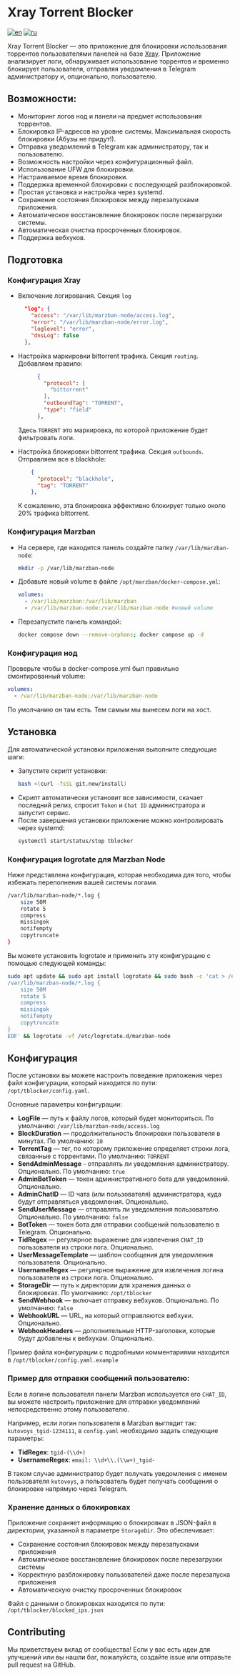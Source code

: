# Xray Torrent Blocker

[![en](https://img.shields.io/badge/lang-en-red)](https://github.com/kutovoys/xray-torrent-blocker/blob/main/README.md)
[![ru](https://img.shields.io/badge/lang-ru-blue)](https://github.com/kutovoys/xray-torrent-blocker/blob/main/README.ru.md)

Xray Torrent Blocker — это приложение для блокировки использования торрентов пользователями панелей на базе [Xray](https://github.com/XTLS/Xray-core). Приложение анализирует логи, обнаруживает использование торрентов и временно блокирует пользователя, отправляя уведомления в Telegram администратору и, опционально, пользователю.

## Возможности:

- Мониторинг логов нод и панели на предмет использования торрентов.
- Блокировка IP-адресов на уровне системы. Максимальная скорость блокировки (Абузы не придут!).
- Отправка уведомлений в Telegram как администратору, так и пользователю.
- Возможность настройки через конфигурационный файл.
- Использование UFW для блокировки.
- Настраиваемое время блокировки.
- Поддержка временной блокировки с последующей разблокировкой.
- Простая установка и настройка через systemd.
- Сохранение состояния блокировок между перезапусками приложения.
- Автоматическое восстановление блокировок после перезагрузки системы.
- Автоматическая очистка просроченных блокировок.
- Поддержка вебхуков.

## Подготовка

### Конфигурация Xray

- Включение логирования. Секция `log`
  ```json
    "log": {
      "access": "/var/lib/marzban-node/access.log",
      "error": "/var/lib/marzban-node/error.log",
      "loglevel": "error",
      "dnsLog": false
    },
  ```
- Настройка маркировки bittorrent трафика. Секция `routing`. Добавляем правило:

  ```json
        {
          "protocol": [
            "bittorrent"
          ],
          "outboundTag": "TORRENT",
          "type": "field"
        },
  ```

  Здесь `TORRENT` это маркировка, по которой приложение будет фильтровать логи.

- Настройка блокировки bittorrent трафика. Секция `outbounds`. Отправляем все в blackhole:
  ```json
      {
        "protocol": "blackhole",
        "tag": "TORRENT"
      },
  ```
  К сожалению, эта блокировка эффективно блокирует только около 20% трафика bittorrent.

### Конфигурация Marzban

- На сервере, где находится панель создайте папку `/var/lib/marzban-node`:

  ```bash
  mkdir -p /var/lib/marzban-node
  ```

- Добавьте новый volume в файле `/opt/marzban/docker-compose.yml`:

  ```yaml
  volumes:
    - /var/lib/marzban:/var/lib/marzban
    - /var/lib/marzban-node:/var/lib/marzban-node #новый volume
  ```

- Перезапустите панель командой:
  ```bash
  docker compose down --remove-orphans; docker compose up -d
  ```

### Конфигурация нод

Проверьте чтобы в docker-compose.yml был правильно смонтированный volume:

```yaml
volumes:
  - /var/lib/marzban-node:/var/lib/marzban-node
```

По умолчанию он там есть. Тем самым мы вынесем логи на хост.

## Установка

Для автоматической установки приложения выполните следующие шаги:

- Запустите скрипт установки:
  ```bash
  bash <(curl -fsSL git.new/install)
  ```
- Скрипт автоматически установит все зависимости, скачает последний релиз, спросит `Token` и `Chat ID` администратора и запустит сервис.
- После завершения установки приложение можно контролировать через systemd:
  ```bash
  systemctl start/status/stop tblocker
  ```

### Конфигурация logrotate для Marzban Node

Ниже представлена конфигурация, которая необходима для того, чтобы избежать переполнения вашей системы логами.

```bash
/var/lib/marzban-node/*.log {
    size 50M
    rotate 5
    compress
    missingok
    notifempty
    copytruncate
}
```
Вы можете установить logrotate и применить эту конфигурацию с помощью следующей команды:
```bash
sudo apt update && sudo apt install logrotate && sudo bash -c 'cat > /etc/logrotate.d/marzban-node <<EOF
/var/lib/marzban-node/*.log {
    size 50M
    rotate 5
    compress
    missingok
    notifempty
    copytruncate
}
EOF' && logrotate -vf /etc/logrotate.d/marzban-node
```

## Конфигурация

После установки вы можете настроить поведение приложения через файл конфигурации, который находится по пути: `/opt/tblocker/config.yaml`.

Основные параметры конфигурации:

- **LogFile** — путь к файлу логов, который будет мониториться. По умолчанию: `/var/lib/marzban-node/access.log`
- **BlockDuration** — продолжительность блокировки пользователя в минутах. По умолчанию: `10`
- **TorrentTag** — тег, по которому приложение определяет строки лога, связанные с торрентами. По умолчанию: `TORRENT`
- **SendAdminMessage** - отправлять ли уведомления администратору. Опционально. По умолчанию: `true`
- **AdminBotToken** — токен административного бота для уведомлений. Опционально.
- **AdminChatID** — ID чата (или пользователя) администратора, куда будут отправляться уведомления. Опционально.
- **SendUserMessage** — отправлять ли уведомления пользователю. Опционально. По умолчанию: `false`
- **BotToken** — токен бота для отправки сообщений пользователю в Telegram. Опционально.
- **TidRegex** — регулярное выражение для извлечения `CHAT_ID` пользователя из строки лога. Опционально.
- **UserMessageTemplate** — шаблон сообщения для уведомления пользователя. Опционально.
- **UsernameRegex** — регулярное выражение для извлечения логина пользователя из строки лога. Опционально.
- **StorageDir** — путь к директории для хранения данных о блокировках. По умолчанию: `/opt/tblocker`
- **SendWebhook** — включает отправку вебхуков. Опционально. По умолчанию: `false`
- **WebhookURL** — URL, на который отправляются вебхуки. Опционально.
- **WebhookHeaders** — дополнительные HTTP-заголовки, которые будут добавлены к вебхукам. Опционально.

Пример файла конфигурации с подробными комментариями находится в `/opt/tblocker/config.yaml.example`

### Пример для отправки сообщений пользователю:

Если в логине пользователя панели Marzban используется его `CHAT_ID`, вы можете настроить приложение для отправки уведомлений непосредственно этому пользователю.

Например, если логин пользователя в Marzban выглядит так: `kutovoys_tgid-1234111`, в `config.yaml` необходимо задать следующие параметры:

- **TidRegex**: `tgid-(\\d+)`
- **UsernameRegex**: `email: \\d+\\.(\\w+)_tgid-`

В таком случае администратор будет получать уведомления с именем пользователя `kutovoys`, а пользователь будет получать сообщения о блокировке напрямую через Telegram.

### Хранение данных о блокировках

Приложение сохраняет информацию о блокировках в JSON-файл в директории, указанной в параметре `StorageDir`. Это обеспечивает:

- Сохранение состояния блокировок между перезапусками приложения
- Автоматическое восстановление блокировок после перезагрузки системы
- Корректную разблокировку пользователей даже после перезапуска приложения
- Автоматическую очистку просроченных блокировок

Файл с данными о блокировках находится по пути: `/opt/tblocker/blocked_ips.json`

## Contributing

Мы приветствуем вклад от сообщества! Если у вас есть идеи для улучшений или вы нашли баг, пожалуйста, создайте issue или отправьте pull request на GitHub.
